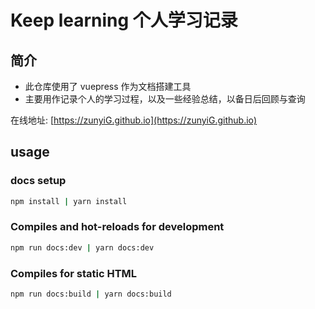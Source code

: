# Keep learning 个人学习记录

## 简介

- 此仓库使用了 vuepress 作为文档搭建工具
- 主要用作记录个人的学习过程，以及一些经验总结，以备日后回顾与查询

在线地址: [https://zunyiG.github.io](https://zunyiG.github.io)

## usage

### docs setup

```sh
npm install | yarn install
```

### Compiles and hot-reloads for development

```sh
npm run docs:dev | yarn docs:dev
```

### Compiles for static HTML

```sh
npm run docs:build | yarn docs:build
```
